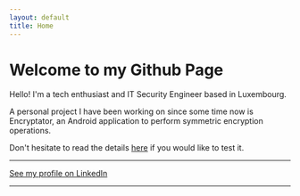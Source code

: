 ```yaml
---
layout: default
title: Home
---
```


# Welcome to my Github Page

Hello! I'm a tech enthusiast and IT Security Engineer based in Luxembourg.

A personal project I have been working on since some time now is Encryptator, an Android application to perform symmetric encryption operations.

Don't hesitate to read the details [here](https://thereiam.github.io/banalapps.html) if you would like to test it.

---

[See my profile on LinkedIn](https://lu.linkedin.com/in/samuel-lemoine-b94b91191)

---
